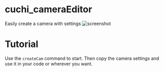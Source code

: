 # cuchi_cameraEditor
Easily create a camera with settings
![screenshot](https://github.com/Cu-chi/cuchi_cameraEditor/assets/110144918/42547958-6a0c-48a8-8fba-e3075f8ad834)

# Tutorial
Use the `createCam` command to start. Then copy the camera settings and use it in your code or wherever you want.
